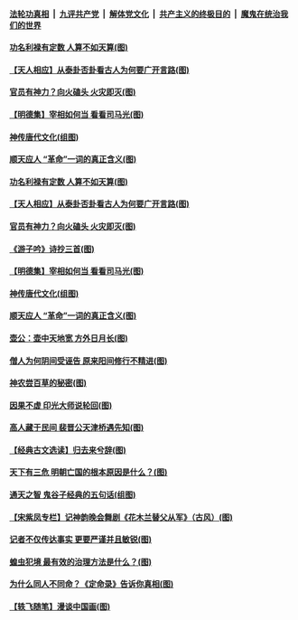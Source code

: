

####  [法轮功真相](../../../../basic/blob/master/README.md?t=05040031) &nbsp;|&nbsp; [九评共产党](../../../../9ping.md/blob/master/README.md?t=05040031) &nbsp;|&nbsp; [解体党文化](../../../../jtdwh.md/blob/master/README.md?t=05040031)  &nbsp;|&nbsp; [共产主义的终极目的](../../../../gczydzjmd.md/blob/master/README.md?t=05040031) &nbsp;|&nbsp; [魔鬼在统治我们的世界](../../../../mgztzwmdsj.md/blob/master/README.md?t=05040031) 

#### [功名利禄有定数 人算不如天算(图)](../pages/p7/931664.md?t=05040031) 

#### [【天人相应】从泰卦否卦看古人为何要广开言路(图)](../pages/p7/931563.md?t=05040031) 

#### [官员有神力？向火磕头 火灾即灭(图)](../pages/p7/931748.md?t=05040031) 

#### [【明德集】宰相如何当 看看司马光(图)](../pages/p7/931662.md?t=05040031) 

#### [神传唐代文化(组图)](../pages/p7/929955.md?t=05040031) 

#### [顺天应人 “革命”一词的真正含义(图)](../pages/p7/931665.md?t=05040031) 

#### [功名利禄有定数 人算不如天算(图)](../pages/p7/931664.md?t=05040031) 

#### [【天人相应】从泰卦否卦看古人为何要广开言路(图)](../pages/p7/931563.md?t=05040031) 

#### [官员有神力？向火磕头 火灾即灭(图)](../pages/p7/931748.md?t=05040031) 

#### [《游子吟》诗抄三首(图)](../pages/p7/931767.md?t=05040031) 

#### [【明德集】宰相如何当 看看司马光(图)](../pages/p7/931662.md?t=05040031) 

#### [神传唐代文化(组图)](../pages/p7/929955.md?t=05040031) 

#### [顺天应人 “革命”一词的真正含义(图)](../pages/p7/931665.md?t=05040031) 

#### [壶公：壶中天地宽 方外日月长(图)](../pages/p7/931564.md?t=05040031) 

#### [僧人为何阴间受诬告 原来阳间修行不精进(图)](../pages/p7/931623.md?t=05040031) 

#### [神农尝百草的秘密(图)](../pages/p7/931679.md?t=05040031) 

#### [因果不虚 印光大师说轮回(图)](../pages/p7/931661.md?t=05040031) 

#### [高人藏于民间 裴晋公天津桥遇先知(图)](../pages/p7/931547.md?t=05040031) 

#### [【经典古文选读】归去来兮辞(图)](../pages/p7/931634.md?t=05040031) 

#### [天下有三危 明朝亡国的根本原因是什么？(图)](../pages/p7/931538.md?t=05040031) 

#### [通天之智 鬼谷子经典的五句话(组图)](../pages/p7/931429.md?t=05040031) 

#### [【宋紫凤专栏】记神韵晚会舞剧《花木兰替父从军》（古风）(图)](../pages/p7/931299.md?t=05040031) 

#### [记者不仅传达事实 更要严谨并且敏锐(图)](../pages/p7/931163.md?t=05040031) 

#### [蝗虫犯境 最有效的治理方法是什么？(图)](../pages/p7/931397.md?t=05040031) 

#### [为什么同人不同命？《定命录》告诉你真相(图)](../pages/p7/931426.md?t=05040031) 

#### [【轶飞随笔】漫谈中国画(图)](../pages/p7/931297.md?t=05040031) 


